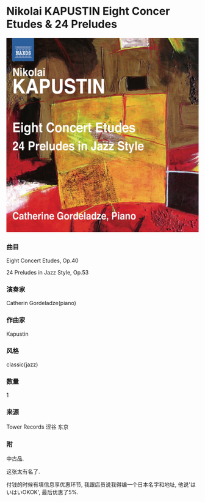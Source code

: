 # Nikolai KAPUSTIN Eight Concer Etudes & 24 Preludes
![_](https://github.com/zhuiyy/My-Discs/blob/main/Nikolai%20KAPUSTIN%20Eight%20Concer%20Etudes%20%26%2024%20Preludes/cover.jpg)
### 曲目
Eight Concert Etudes, Op.40


24 Preludes in Jazz Style, Op.53
### 演奏家
Catherin Gordeladze(piano)
### 作曲家
Kapustin
### 风格
classic(jazz)
### 数量
1
### 来源
Tower Records 涩谷 东京
### 附
中古品.

这张太有名了.

付钱的时候有填信息享优惠环节, 我跟店员说我得编一个日本名字和地址, 他说'はいはいOKOK', 最后优惠了5%.
